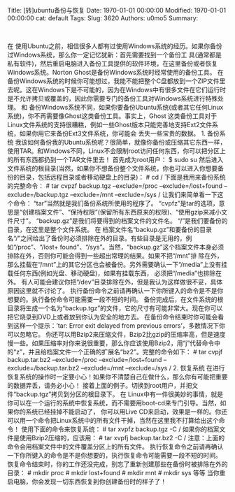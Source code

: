 Title: [转]ubuntu备份与恢复
Date: 1970-01-01 00:00:00
Modified: 1970-01-01 00:00:00
cat: default
Tags: 
Slug: 3620
Authors: u0mo5 
Summary: 

 

在 使用Ubuntu之前，相信很多人都有过使用Windows系统的经历。如果你备份过Windows系统，那么你一定记忆犹新：首先需要找到一个备份工 具(通常都是私有软件)，然后重启电脑进入备份工具提供的软件环境，在这里备份或者恢复Windows系统。Norton Ghost是备份Windows系统时经常使用的备份工具。 在备份Windows系统的时候你可能想过，我能不能把整个C盘都放到一个ZIP文件里去呢。这在Windows下是不可能的，因为在Windows中有很多文件在它们运行时是不允许拷贝或覆盖的，因此你需要专门的备份工具对Windows系统进行特殊处理。 和 备份Windows系统不同，如果你要备份Ubuntu系统(或者其它任何Linux系统)，你不再需要像Ghost这类备份工具。事实上，Ghost 这类备份工具对于Linux文件系统的支持很糟糕，例如一些Ghost版本只能完善地支持Ext2文件系统，如果你用它来备份Ext3文件系统，你可能会 丢失一些宝贵的数据。 1. 备份系统 我该如何备份我的Ubuntu系统呢？很简单，就像你备份或压缩其它东西一样，使用TAR。和Windows不同，Linux不会限制root访问任何东西，你可以把分区上的所有东西都扔到一个TAR文件里去！ 首先成为root用户： $ sudo su 然后进入文件系统的根目录(当然，如果你不想备份整个文件系统，你也可以进入你想要备份的目录，包括远程目录或者移动硬盘上的目录)： # cd / 下面是我用来备份系统的完整命令： # tar cvpzf backup.tgz –exclude=/proc –exclude=/lost+found –exclude=/backup.tgz –exclude=/mnt –exclude=/sys / 让我们来简单看一下这个命令： “tar”当然就是我们备份系统所使用的程序了。 “cvpfz”是tar的选项，意思是“创建档案文件”、“保持权限”(保留所有东西原来的权限)、“使用gzip来减小文件尺寸”。 “backup.gz”是我们将要得到的档案文件的文件名。 “/”是我们要备份的目录，在这里是整个文件系统。 在 档案文件名“backup.gz”和要备份的目录名“/”之间给出了备份时必须排除在外的目录。有些目录是无用的，例如“/proc”、“/lost+ found”、“/sys”。当然，“backup.gz”这个档案文件本身必须排除在外，否则你可能会得到一些超出常理的结果。如果不把“/mnt”排 除在外，那么挂载在“/mnt”上的其它分区也会被备份。另外需要确认一下“/media”上没有挂载任何东西(例如光盘、移动硬盘)，如果有挂载东西， 必须把“/media”也排除在外。 有人可能会建议你把“/dev”目录排除在外，但是我认为这样做很不妥，具体原因这里就不讨论了。 执行备份命令之前请再确认一下你所键入的命令是不是你想要的。执行备份命令可能需要一段不短的时间。 备份完成后，在文件系统的根目录将生成一个名为“backup.tgz”的文件，它的尺寸有可能非常大。现在你可以把它烧录到DVD上或者放到你认为安全的地方去。 在备份命令结束时你可能会看到这样一个提示：’tar: Error exit delayed from previous errors’，多数情况下你可以忽略它。 你还可以用Bzip2来压缩文件，Bzip2比gzip的压缩率高，但是速度慢一些。如果压缩率对你来说很重要，那么你应该使用Bzip2，用“j”代替命令中的“z”，并且给档案文件一个正确的扩展名“bz2”。完整的命令如下： # tar cvpjf backup.tar.bz2 –exclude=/proc –exclude=/lost+found –exclude=/backup.tar.bz2 –exclude=/mnt –exclude=/sys / 2. 恢复系统 在进行恢复系统的操作时一定要小心！如果你不清楚自己在做什么，那么你有可能把重要的数据弄丢，请务必小心！ 接着上面的例子。切换到root用户，并把文件“backup.tgz”拷贝到分区的根目录下。 在 Linux中有一件很美妙的事情，就是你可以在一个运行的系统中恢复系统，而不需要用boot-cd来专门引导。当然，如果你的系统已经挂掉不能启动了， 你可以用Live CD来启动，效果是一样的。你还可以用一个命令把Linux系统中的所有文件干掉，当然在这里我不打算给出这个命令！ 使用下面的命令来恢复系统： # tar xvpfz backup.tgz -C / 如果你的档案文件是使用Bzip2压缩的，应该用： # tar xvpfj backup.tar.bz2 -C / 注意：上面的命令会用档案文件中的文件覆盖分区上的所有文件。 执行恢复命令之前请再确认一下你所键入的命令是不是你想要的，执行恢复命令可能需要一段不短的时间。 恢复命令结束时，你的工作还没完成，别忘了重新创建那些在备份时被排除在外的目录： # mkdir proc # mkdir lost+found # mkdir mnt # mkdir sys 等等 当你重启电脑，你会发现一切东西恢复到你创建备份时的样子了！

